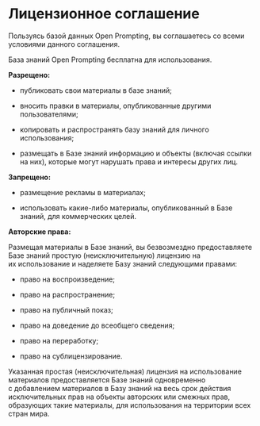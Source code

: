 # Лицензионное соглашение

Пользуясь базой данных Open Prompting, вы соглашаетесь со всеми условиями данного соглашения.

База знаний Open Prompting бесплатна для использования.

**Разрещено:**

 * публиковать свои материалы в базе знаний;

 * вносить правки в материалы, опубликованные другими пользователями;

 * копировать и распространять базу знаний для личного использования;

 * размещать в Базе знаний информацию и объекты (включая ссылки на них), которые могут нарушать права и интересы других лиц.

**Запрещено:**

 * размещение рекламы в материалах;

 * использовать какие-либо материалы, опубликованный в Базе знаний, для коммерческих целей.

**Авторские права:**

Размещая материалы в Базе знаний, вы безвозмездно предоставляете Базе знаний простую (неисключительную) лицензию на их использование и наделяете Базу знаний следующими правами:

  * право на воспроизведение;

  * право на распространение;

  * право на публичный показ;

  * право на доведение до всеобщего сведения;

  * право на переработку;

  * право на сублицензирование.

Указанная простая (неисключительная) лицензия на использование материалов предоставляется Базе знаний одновременно с добавлением материалов в Базу знаний на весь срок действия исключительных прав на объекты авторских или смежных прав, образующих такие материалы, для использования на территории всех стран мира.
